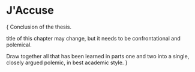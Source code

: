 # J'Accuse

{ Conclusion of the thesis.

title of this chapter may change, but it needs to be confrontational and polemical.

Draw together all that has been learned in parts one and two into a single, closely argued polemic, in best academic style. }
